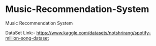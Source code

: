 # Music-Recommendation-System
Music Recommendation System

DataSet Link:- https://www.kaggle.com/datasets/notshrirang/spotify-million-song-dataset
